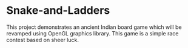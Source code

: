 # Snake-and-Ladders
This project demonstrates an ancient Indian board game which will be revamped using OpenGL graphics library. This game is a simple race contest based on sheer luck. 
